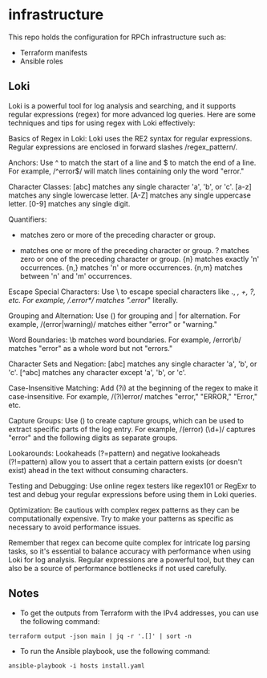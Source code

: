 # infrastructure

This repo holds the configuration for RPCh infrastructure such as:

- Terraform manifests
- Ansible roles

## Loki

Loki is a powerful tool for log analysis and searching, and it supports regular expressions (regex) for more advanced log queries. Here are some techniques and tips for using regex with Loki effectively:

Basics of Regex in Loki:
  Loki uses the RE2 syntax for regular expressions. Regular expressions are enclosed in forward slashes /regex_pattern/.

Anchors:
  Use ^ to match the start of a line and $ to match the end of a line. For example, /^error$/ will match lines containing only the word "error."

Character Classes:
  [abc] matches any single character 'a', 'b', or 'c'.
  [a-z] matches any single lowercase letter.
  [A-Z] matches any single uppercase letter.
  [0-9] matches any single digit.

Quantifiers:
  * matches zero or more of the preceding character or group.
  + matches one or more of the preceding character or group.
  ? matches zero or one of the preceding character or group.
  {n} matches exactly 'n' occurrences.
  {n,} matches 'n' or more occurrences.
  {n,m} matches between 'n' and 'm' occurrences.

Escape Special Characters:
  Use \ to escape special characters like ., *, +, ?, etc. For example, /\.error\*/ matches ".error*" literally.

Grouping and Alternation:
  Use () for grouping and | for alternation. For example, /(error|warning)/ matches either "error" or "warning."

Word Boundaries:
  \b matches word boundaries. For example, /error\b/ matches "error" as a whole word but not "errors."

Character Sets and Negation:
  [abc] matches any single character 'a', 'b', or 'c'.
  [^abc] matches any character except 'a', 'b', or 'c'.

Case-Insensitive Matching:
  Add (?i) at the beginning of the regex to make it case-insensitive. For example, /(?i)error/ matches "error," "ERROR," "Error," etc.

Capture Groups:
  Use () to create capture groups, which can be used to extract specific parts of the log entry. For example, /(error) (\d+)/ captures "error" and the following digits as separate groups.

Lookarounds:
  Lookaheads (?=pattern) and negative lookaheads (?!=pattern) allow you to assert that a certain pattern exists (or doesn't exist) ahead in the text without consuming characters.

Testing and Debugging:
  Use online regex testers like regex101 or RegExr to test and debug your regular expressions before using them in Loki queries.

Optimization:
  Be cautious with complex regex patterns as they can be computationally expensive. Try to make your patterns as specific as necessary to avoid performance issues.

Remember that regex can become quite complex for intricate log parsing tasks, so it's essential to balance accuracy with performance when using Loki for log analysis. Regular expressions are a powerful tool, but they can also be a source of performance bottlenecks if not used carefully.

## Notes

- To get the outputs from Terraform with the IPv4 addresses, you can use the following command:

```shell
terraform output -json main | jq -r '.[]' | sort -n
```

- To run the Ansible playbook, use the following command:

```shell
ansible-playbook -i hosts install.yaml
```
